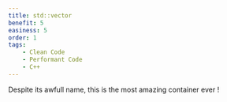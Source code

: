 ```yaml
---
title: std::vector
benefit: 5
easiness: 5
order: 1
tags:
    - Clean Code
    - Performant Code
    - C++
---
```


Despite its awfull name, this is the most amazing container ever !